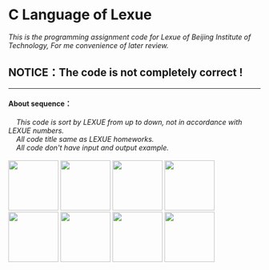 # C Language of Lexue
*This is the programming assignment code for Lexue of Beijing Institute of Technology, For me convenience of later review.*

## **NOTICE：The code is not completely correct !**
---
#### About sequence：
&nbsp;&nbsp;&nbsp;&nbsp;*This code is sort by LEXUE from up to down, not in accordance with LEXUE numbers.*
</br>&nbsp;&nbsp;&nbsp;&nbsp;*All code title same as LEXUE homeworks.*
</br>&nbsp;&nbsp;&nbsp;&nbsp;*All code don't have input and output example.*
<br/><br/>
<img src="https://lh3.googleusercontent.com/proxy/4aVMIPS6JtzznVVtgmb5qEFJZ_J7uxvdAaRIoTGtpnxVs2rpOEqPsxpiZJvhWKYASzPBBi4Fexz_2XdnkTGpbZnYWcmX1owZfUveh8it8Nc68Q" width="100" height="100" alt=""/>
<img src="https://lh3.googleusercontent.com/proxy/4aVMIPS6JtzznVVtgmb5qEFJZ_J7uxvdAaRIoTGtpnxVs2rpOEqPsxpiZJvhWKYASzPBBi4Fexz_2XdnkTGpbZnYWcmX1owZfUveh8it8Nc68Q" width="100" height="100" alt=""/>
<img src="https://lh3.googleusercontent.com/proxy/4aVMIPS6JtzznVVtgmb5qEFJZ_J7uxvdAaRIoTGtpnxVs2rpOEqPsxpiZJvhWKYASzPBBi4Fexz_2XdnkTGpbZnYWcmX1owZfUveh8it8Nc68Q" width="100" height="100" alt=""/>
<img src="https://lh3.googleusercontent.com/proxy/4aVMIPS6JtzznVVtgmb5qEFJZ_J7uxvdAaRIoTGtpnxVs2rpOEqPsxpiZJvhWKYASzPBBi4Fexz_2XdnkTGpbZnYWcmX1owZfUveh8it8Nc68Q" width="100" height="100" alt=""/>
<img src="https://lh3.googleusercontent.com/proxy/4aVMIPS6JtzznVVtgmb5qEFJZ_J7uxvdAaRIoTGtpnxVs2rpOEqPsxpiZJvhWKYASzPBBi4Fexz_2XdnkTGpbZnYWcmX1owZfUveh8it8Nc68Q" width="100" height="100" alt=""/>
<img src="https://lh3.googleusercontent.com/proxy/4aVMIPS6JtzznVVtgmb5qEFJZ_J7uxvdAaRIoTGtpnxVs2rpOEqPsxpiZJvhWKYASzPBBi4Fexz_2XdnkTGpbZnYWcmX1owZfUveh8it8Nc68Q" width="100" height="100" alt=""/>
<img src="https://lh3.googleusercontent.com/proxy/4aVMIPS6JtzznVVtgmb5qEFJZ_J7uxvdAaRIoTGtpnxVs2rpOEqPsxpiZJvhWKYASzPBBi4Fexz_2XdnkTGpbZnYWcmX1owZfUveh8it8Nc68Q" width="100" height="100" alt=""/>
<img src="https://lh3.googleusercontent.com/proxy/4aVMIPS6JtzznVVtgmb5qEFJZ_J7uxvdAaRIoTGtpnxVs2rpOEqPsxpiZJvhWKYASzPBBi4Fexz_2XdnkTGpbZnYWcmX1owZfUveh8it8Nc68Q" width="100" height="100" alt=""/>
